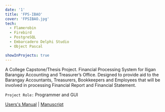```yaml
---
date: '1'
title: 'FPS-IBAO'
cover: 'FPSIBAO.jpg'
tech:
  - Flamerobin
  - Firebird
  - PostgreSQL
  - Embarcadero Delphi Studio
  - Object Pascal

showInProjects: true
---
```


A College Capstone/Thesis Project. Financial Processing System for Iligan Barangay Accounting and Treasurer’s Office. Designed to provide aid to the Barangay Accountants, Treasurers, Bookkeepers and Employees that will be involved in processing Financial Report and Financial Statement.

`Project Role:` Programmer and GUI

[Users's Manual](https://drive.google.com/file/d/1YqH69wftX75x6fnG3MmhNjoUFYVMS-j6/view) | [Manuscript](https://drive.google.com/file/d/1nvmWt8H-6XwkAXTyhba9lDTtBU23ZGRz/view?usp=drive_link)
